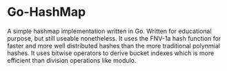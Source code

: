 # Go-HashMap
A simple hashmap implementation written in Go. Written for educational purpose, but still useable nonetheless. It uses the FNV-1a hash function for faster and more well distributed hashes than the more traditional polynmial hashes. It uses bitwise operators to derive bucket indexes which is more efficient than division operations like modulo.
